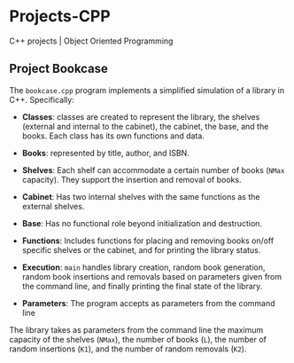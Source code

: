# Projects-CPP
C++ projects | Object Oriented Programming

## Project Bookcase

The ```bookcase.cpp``` program implements a simplified simulation of a library in C++. Specifically:

- **Classes**: classes are created to represent the library, the shelves (external and internal to the cabinet), the cabinet, the base, and the books. Each class has its own functions and data.

- **Books**: represented by title, author, and ISBN.

- **Shelves**: Each shelf can accommodate a certain number of books (`NMax` capacity). They support the insertion and removal of books.

- **Cabinet**: Has two internal shelves with the same functions as the external shelves.

- **Base**: Has no functional role beyond initialization and destruction.

- **Functions**: Includes functions for placing and removing books on/off specific shelves or the cabinet, and for printing the library status.

- **Execution**: ```main``` handles library creation, random book generation, random book insertions and removals based on parameters given from the command line, and finally printing the final state of the library.

- **Parameters**: The program accepts as parameters from the command line

The library takes as parameters from the command line the maximum capacity of the shelves (`NMax`), the number of books (`L`), the number of random insertions (`K1`), and the number of random removals (`K2`).

